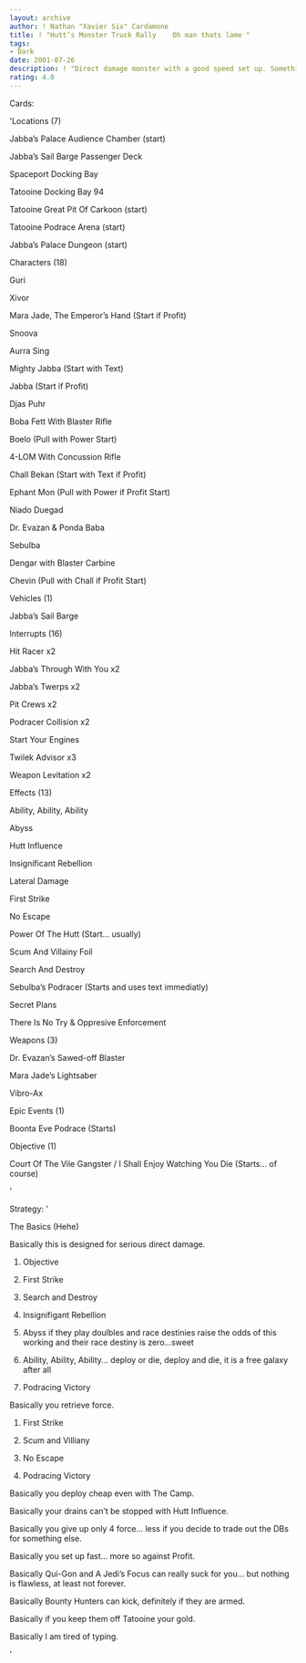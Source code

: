 ```yaml
---
layout: archive
author: ! Nathan "Xavier Six" Cardamone
title: ! "Hutt’s Monster Truck Rally    Oh man thats lame "
tags:
- Dark
date: 2001-07-26
description: ! "Direct damage monster with a good speed set up. Something for those becoming increasingly bored with the jedi heavy deck."
rating: 4.0
---
```

Cards: 

'Locations (7)


Jabba’s Palace Audience Chamber (start)

Jabba’s Sail Barge Passenger Deck 

Spaceport Docking Bay 

Tatooine Docking Bay 94 

Tatooine Great Pit Of Carkoon (start)

Tatooine Podrace Arena (start)

Jabba’s Palace Dungeon (start)


Characters (18)


Guri 

Xivor

Mara Jade, The Emperor’s Hand (Start if Profit) 

Snoova 

Aurra Sing 

Mighty Jabba (Start with Text) 

Jabba (Start if Profit)  

Djas Puhr 

Boba Fett With Blaster Rifle 

Boelo (Pull with Power Start)

4-LOM With Concussion Rifle 

Chall Bekan (Start with Text if Profit)  

Ephant Mon (Pull with Power if Profit Start)

Niado Duegad 

Dr. Evazan & Ponda Baba 

Sebulba 

Dengar with Blaster Carbine 

Chevin (Pull with Chall if Profit Start)


Vehicles (1)


Jabba’s Sail Barge


Interrupts (16)


Hit Racer  x2

Jabba’s Through With You  x2

Jabba’s Twerps  x2

Pit Crews  x2

Podracer Collision  x2

Start Your Engines 

Twilek Advisor x3

Weapon Levitation x2


Effects (13)


Ability, Ability, Ability 

Abyss 

Hutt Influence 

Insignificant Rebellion 

Lateral Damage 

First Strike

No Escape 

Power Of The Hutt (Start... usually)

Scum And Villainy Foil 

Search And Destroy 

Sebulba’s Podracer (Starts and uses text immediatly)

Secret Plans 

There Is No Try & Oppresive Enforcement 


Weapons (3)


Dr. Evazan’s Sawed-off Blaster 

Mara Jade’s Lightsaber 

Vibro-Ax 


Epic Events (1)


Boonta Eve Podrace (Starts)


Objective (1)


Court Of The Vile Gangster / I Shall Enjoy Watching You Die (Starts... of course)

'

Strategy: '

The Basics (Hehe)


Basically this is designed for serious direct damage. 

1. Objective

2. First Strike

3. Search and Destroy

4. Insignifigant Rebellion

5. Abyss if they play doulbles and race destinies raise the odds of this working and their race destiny is zero...sweet

6. Ability, Ability, Ability... deploy or die, deploy and die, it is a free galaxy after all

7. Podracing Victory


Basically you retrieve force.


1. First Strike

2. Scum and Villiany

3. No Escape

4. Podracing Victory


Basically you deploy cheap even with The Camp.

Basically your drains can’t be stopped with Hutt Influence.

Basically you give up only 4 force... less if you decide to trade out the DBs for something else.

Basically you set up fast... more so against Profit.

Basically Qui-Gon and A Jedi’s Focus can really suck for you... but nothing is flawless, at least not forever.

Basically Bounty Hunters can kick, definitely if they are armed. 

Basically if you keep them off Tatooine your gold.

Basically I am tired of typing.


'